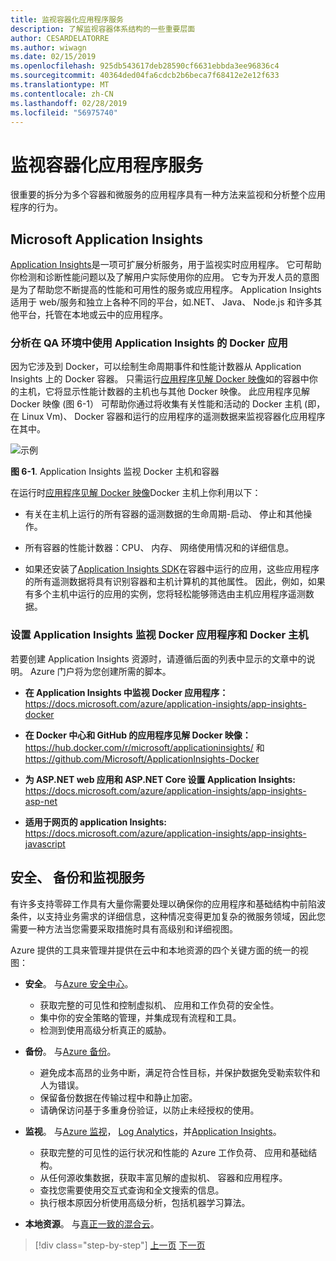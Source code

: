```yaml
---
title: 监视容器化应用程序服务
description: 了解监视容器体系结构的一些重要层面
author: CESARDELATORRE
ms.author: wiwagn
ms.date: 02/15/2019
ms.openlocfilehash: 925db543617deb28590cf6631ebbda3ee96836c4
ms.sourcegitcommit: 40364ded04fa6cdcb2b6beca7f68412e2e12f633
ms.translationtype: MT
ms.contentlocale: zh-CN
ms.lasthandoff: 02/28/2019
ms.locfileid: "56975740"
---
```

# <a name="monitor-containerized-application-services"></a>监视容器化应用程序服务

很重要的拆分为多个容器和微服务的应用程序具有一种方法来监视和分析整个应用程序的行为。

## <a name="microsoft-application-insights"></a>Microsoft Application Insights

[Application Insights](https://docs.microsoft.com/azure/application-insights/app-insights-overview)是一项可扩展分析服务，用于监视实时应用程序。 它可帮助你检测和诊断性能问题以及了解用户实际使用你的应用。 它专为开发人员的意图是为了帮助您不断提高的性能和可用性的服务或应用程序。 Application Insights 适用于 web/服务和独立上各种不同的平台，如.NET、 Java、 Node.js 和许多其他平台，托管在本地或云中的应用程序。

### <a name="analyzing-docker-apps-in-qa-environments-using-application-insights"></a>分析在 QA 环境中使用 Application Insights 的 Docker 应用

因为它涉及到 Docker，可以绘制生命周期事件和性能计数器从 Application Insights 上的 Docker 容器。 只需运行[应用程序见解 Docker 映像](https://hub.docker.com/r/microsoft/applicationinsights/)如的容器中你的主机，它将显示性能计数器的主机也与其他 Docker 映像。 此应用程序见解 Docker 映像 (图 6-1） 可帮助你通过将收集有关性能和活动的 Docker 主机 (即，在 Linux Vm)、 Docker 容器和运行的应用程序的遥测数据来监视容器化应用程序在其中。

![示例](./media/image1.png)

**图 6-1**. Application Insights 监视 Docker 主机和容器

在运行时[应用程序见解 Docker 映像](https://hub.docker.com/r/microsoft/applicationinsights/)Docker 主机上你利用以下：

- 有关在主机上运行的所有容器的遥测数据的生命周期-启动、 停止和其他操作。

- 所有容器的性能计数器：CPU、 内存、 网络使用情况和的详细信息。

- 如果还安装了[Application Insights SDK](https://docs.microsoft.com/azure/application-insights/app-insights-asp-net)在容器中运行的应用，这些应用程序的所有遥测数据将具有识别容器和主机计算机的其他属性。 因此，例如，如果有多个主机中运行的应用的实例，您将轻松能够筛选由主机应用程序遥测数据。

### <a name="setting-up-application-insights-to-monitor-docker-applications-and-docker-hosts"></a>设置 Application Insights 监视 Docker 应用程序和 Docker 主机

若要创建 Application Insights 资源时，请遵循后面的列表中显示的文章中的说明。 Azure 门户将为您创建所需的脚本。

- **在 Application Insights 中监视 Docker 应用程序：** \
  <https://docs.microsoft.com/azure/application-insights/app-insights-docker>

- **在 Docker 中心和 GitHub 的应用程序见解 Docker 映像：** \
  <https://hub.docker.com/r/microsoft/applicationinsights/> 和 \
  <https://github.com/Microsoft/ApplicationInsights-Docker>

- **为 ASP.NET web 应用和 ASP.NET Core 设置 Application Insights:** \
  <https://docs.microsoft.com/azure/application-insights/app-insights-asp-net>

- **适用于网页的 application Insights:**  
  <https://docs.microsoft.com/azure/application-insights/app-insights-javascript>

## <a name="security-backup-and-monitoring-services"></a>安全、 备份和监视服务

有许多支持零碎工作具有大量你需要处理以确保你的应用程序和基础结构中前陷波条件，以支持业务需求的详细信息，这种情况变得更加复杂的微服务领域，因此您需要一种方法当您需要采取措施时具有高级别和详细视图。

Azure 提供的工具来管理并提供在云中和本地资源的四个关键方面的统一的视图：

- **安全**。 与[Azure 安全中心](https://azure.microsoft.com/services/security-center/)。
  - 获取完整的可见性和控制虚拟机、 应用和工作负荷的安全性。
  - 集中你的安全策略的管理，并集成现有流程和工具。
  - 检测到使用高级分析真正的威胁。

- **备份**。 与[Azure 备份](https://azure.microsoft.com/services/backup/)。
  - 避免成本高昂的业务中断，满足符合性目标，并保护数据免受勒索软件和人为错误。
  - 保留备份数据在传输过程中和静止加密。
  - 请确保访问基于多重身份验证，以防止未经授权的使用。

- **监视**。 与[Azure 监视](https://azure.microsoft.com/solutions/monitoring/)， [Log Analytics](https://azure.microsoft.com/services/log-analytics/)，并[Application Insights](https://azure.microsoft.com/services/application-insights/)。
  - 获取完整的可见性的运行状况和性能的 Azure 工作负荷、 应用和基础结构。
  - 从任何源收集数据，获取丰富见解的虚拟机、 容器和应用程序。
  - 查找您需要使用交互式查询和全文搜索的信息。 
  - 执行根本原因分析使用高级分析，包括机器学习算法。

- **本地资源**。 与[真正一致的混合云](https://azure.microsoft.com/resources/truly-consistent-hybrid-cloud-with-microsoft-azure/)。

>[!div class="step-by-step"]
>[上一页](manage-production-docker-environments.md)
>[下一页](../key-takeaways/index.md)
